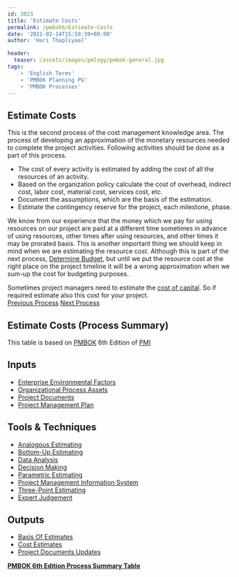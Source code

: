 ```yaml
---
id: 3023   
title: 'Estimate Costs'
permalink: /pmbok6/Estimate-Costs
date: '2021-02-14T15:58:39+00:00'
author: 'Hari Thapliyaal'

header:
  teaser: /assets/images/pmlogy/pmbok-general.jpg
tags:
    - 'English Terms'
    - 'PMBOK Planning PG'
    - 'PMBOK Processes'
---
```


## Estimate Costs

This is the second process of the cost management knowledge area. The process of developing an approximation of the monetary resources needed to complete the project activities. Following activities should be done as a part of this process.

- The cost of every activity is estimated by adding the cost of all the resources of an activity.
- Based on the organization policy calculate the cost of overhead, indirect cost, labor cost, material cost, services cost, etc.
- Document the assumptions, which are the basis of the estimation.
- Estimate the contingency reserve for the project, each milestone, phase.

We know from our experience that the money which we pay for using resources on our project are paid at a different time sometimes in advance of using resources, other times after using resources, and other times it may be prorated basis. This is another important thing we should keep in mind when we are estimating the resource cost. Although this is part of the next process, [Determine Budget](/pmbok6/Determine-Budget), but until we put the resource cost at the right place on the project timeline it will be a wrong approximation when we sum-up the cost for budgeting purposes.

Sometimes project managers need to estimate the [cost of capital](cost-of-capital). So if required estimate also this cost for your project.  
[Previous Process](/pmbok6/plan-cost-management) [Next Process](/pmbok6/determine-budget)

## Estimate Costs (Process Summary)

This table is based on [PMBOK](https://www.pmi.org/pmbok-guide-standards) 6th Edition of [PMI](https:/www.pmi.org)

## **Inputs**

- [Enterprise Environmental Factors](/pmbok6/enterprise-environmental-factors)
- [Organizational Process Assets](/pmbok6/organizational-process-assets)
- [Project Documents](/pmbok6/project-documents)
- [Project Management Plan](/pmbok6/project-management-plan)

## **Tools &amp; Techniques**

- [Analogous Estimating](/pmbok6/analogous-estimating)
- [Bottom-Up Estimating](/pmbok6/bottom-up-estimating)
- [Data Analysis](/pmbok6/data-analysis)
- [Decision Making](/pmbok6/decision-making)
- [Parametric Estimating](/pmbok6/parametric-estimating)
- [Project Management Information System](/pmbok6/project-management-information-system)
- [Three-Point Estimating](/pmbok6/three-point-estimating)
- [Expert Judgement](/pmbok6/expert-judgement)

## **Outputs**

- [Basis Of Estimates](/pmbok6/basis-of-estimates)
- [Cost Estimates](/pmbok6/cost-estimates)
- [Project Documents Updates](/pmbok6/project-documents-updates)

**[PMBOK 6th Edition Process Summary Table](/pmbok6/process-groups-and-processes-in-pmbok6)**

